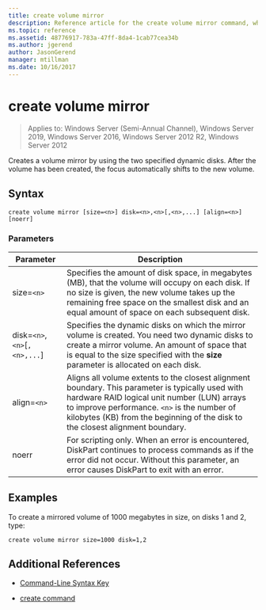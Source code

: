 ```yaml
---
title: create volume mirror
description: Reference article for the create volume mirror command, which creates a volume mirror by using the two specified dynamic disks.
ms.topic: reference
ms.assetid: 48776917-783a-47ff-8da4-1cab77cea34b
ms.author: jgerend
author: JasonGerend
manager: mtillman
ms.date: 10/16/2017
---
```

# create volume mirror

> Applies to: Windows Server (Semi-Annual Channel), Windows Server 2019, Windows Server 2016, Windows Server 2012 R2, Windows Server 2012

Creates a volume mirror by using the two specified dynamic disks. After the volume has been created, the focus automatically shifts to the new volume.

## Syntax

```
create volume mirror [size=<n>] disk=<n>,<n>[,<n>,...] [align=<n>] [noerr]
```

### Parameters

| Parameter | Description |
| --------- | ----------- |
| size=`<n>` | Specifies the amount of disk space, in megabytes (MB), that the volume will occupy on each disk. If no size is given, the new volume takes up the remaining free space on the smallest disk and an equal amount of space on each subsequent disk. |
| disk=`<n>`,`<n>`[`,<n>,...`] | Specifies the dynamic disks on which the mirror volume is created. You need two dynamic disks to create a mirror volume. An amount of space that is equal to the size specified with the **size** parameter is allocated on each disk. |
| align=`<n>` | Aligns all volume extents to the closest alignment boundary. This parameter is typically used with hardware RAID logical unit number (LUN) arrays to improve performance. `<n>` is the number of kilobytes (KB) from the beginning of the disk to the closest alignment boundary. |
| noerr | For scripting only. When an error is encountered, DiskPart continues to process commands as if the error did not occur. Without this parameter, an error causes DiskPart to exit with an error. |

## Examples

To create a mirrored volume of 1000 megabytes in size, on disks 1 and 2, type:

```
create volume mirror size=1000 disk=1,2
```

## Additional References

- [Command-Line Syntax Key](command-line-syntax-key.md)

- [create command](create.md)
